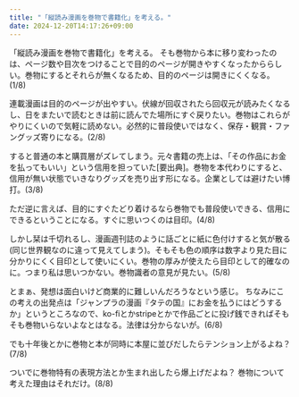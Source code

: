 ```yaml
---
title: "「縦読み漫画を巻物で書籍化」を考える。"
date: 2024-12-20T14:17:26+09:00
---
```

「縦読み漫画を巻物で書籍化」を考える。
そも巻物から本に移り変わったのは、ページ数や目次をつけることで目的のページが開きやすくなったかららしい。巻物にするとそれらが無くなるため、目的のページは開きにくくなる。(1/8)

連載漫画は目的のページが出やすい。伏線が回収されたら回収元が読みたくなるし、日をまたいで読むときは前に読んでた場所にすぐ戻りたい。巻物はこれらがやりにくいので気軽に読めない。必然的に普段使いではなく、保存・観賞・ファングッズ寄りになる。(2/8)

すると普通の本と購買層がズレてしまう。元々書籍の売上は、「その作品にお金を払ってもいい」という信用を担っていた[要出典]。巻物を本代わりにすると、信用が無い状態でいきなりグッズを売り出す形になる。企業としては避けたい博打。(3/8)

ただ逆に言えば、目的にすぐたどり着けるなら巻物でも普段使いできる、信用にできるということになる。すぐに思いつくのは目印。(4/8)

しかし栞は千切れるし、漫画週刊誌のように話ごとに紙に色付けすると気が散る(同じ世界観なのに違って見えてしまう)。そもそも色の順序は数字より見た目に分かりにくく目印として使いにくい。巻物の厚みが使えたら目印として的確なのに。つまり私は思いつかない。巻物識者の意見が見たい。(5/8)

とまぁ、発想は面白いけど商業的に難しいんだろうなという感じ。
ちなみにこの考えの出発点は「ジャンプラの漫画『タテの国』にお金を払うにはどうするか」というところなので、ko-fiとかstripeとかで作品ごとに投げ銭できればそもそも巻物いらないよなとはなる。法律は分からないが。(6/8)

でも十年後とかに巻物と本が同時に本屋に並びだしたらテンション上がるよね？(7/8)

ついでに巻物特有の表現方法とか生まれ出したら爆上げだよね？
巻物について考えた理由はそれだけ。(8/8)
